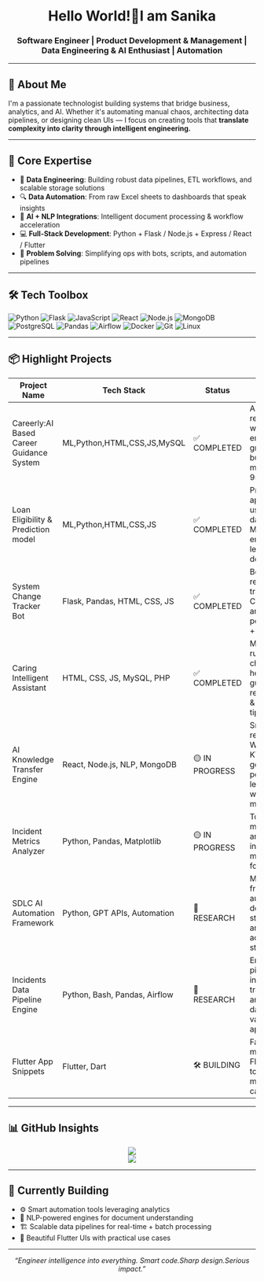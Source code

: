 <h1 align="center">Hello World!👋I am Sanika</h1>
<h3 align="center">Software Engineer | Product Development & Management | Data Engineering & AI Enthusiast | Automation</h3>

---

## 🚀 About Me

I'm a passionate technologist building systems that bridge business, analytics, and AI. Whether it's automating manual chaos, architecting data pipelines, or designing clean UIs — I focus on creating tools that **translate complexity into clarity through intelligent engineering.**

---

## 💼 Core Expertise

- 🧪 **Data Engineering**: Building robust data pipelines, ETL workflows, and scalable storage solutions
- 🔍 **Data Automation**: From raw Excel sheets to dashboards that speak insights
- 🤖 **AI + NLP Integrations**: Intelligent document processing & workflow acceleration
- 💻 **Full-Stack Development**: Python + Flask / Node.js + Express / React / Flutter
- 🎯 **Problem Solving**: Simplifying ops with bots, scripts, and automation pipelines

---

## 🛠️ Tech Toolbox

![Python](https://img.shields.io/badge/-Python-000?style=flat&logo=python)
![Flask](https://img.shields.io/badge/-Flask-000?style=flat&logo=flask)
![JavaScript](https://img.shields.io/badge/-JavaScript-000?style=flat&logo=javascript)
![React](https://img.shields.io/badge/-React-000?style=flat&logo=react)
![Node.js](https://img.shields.io/badge/-Node.js-000?style=flat&logo=node.js)
![MongoDB](https://img.shields.io/badge/-MongoDB-000?style=flat&logo=mongodb)
![PostgreSQL](https://img.shields.io/badge/-PostgreSQL-000?style=flat&logo=postgresql)
![Pandas](https://img.shields.io/badge/-Pandas-000?style=flat&logo=pandas)
![Airflow](https://img.shields.io/badge/-Apache%20Airflow-000?style=flat&logo=apache-airflow)
![Docker](https://img.shields.io/badge/-Docker-000?style=flat&logo=docker)
![Git](https://img.shields.io/badge/-Git-000?style=flat&logo=git)
![Linux](https://img.shields.io/badge/-Linux-000?style=flat&logo=linux)

---

## 📦 Highlight Projects

| Project Name                             | Tech Stack                     | Status         | Notes                                                                                                            |
|------------------------------------------|--------------------------------|----------------|------------------------------------------------------------------------------------------------------------------|
| Careerly:AI Based Career Guidance System | ML,Python,HTML,CSS,JS,MySQL    | ✅ COMPLETED   | AI-driven career recommendation website for engineering graduates, building KNN ML model with over 95% accuracy.
| Loan Eligibility & Prediction model      | ML,Python,HTML,CSS,JS          | ✅ COMPLETED   | Predicts loan approval chances using applicant data via trained ML model, ensuring faster lending decisions.
| System Change Tracker Bot                | Flask, Pandas, HTML, CSS, JS   | ✅ COMPLETED   | Bot that simplifies release/change tracking using CRQ numbers and timelines, powered by Flask + Pandas.|
| Caring Intelligent Assistant             | HTML, CSS, JS, MySQL, PHP      | ✅ COMPLETED   | Menu-driven, rule-based chatbot offering health guidance,diet recommendations & quick health tips.|
| AI Knowledge Transfer Engine             | React, Node.js, NLP, MongoDB   | 🟡 IN PROGRESS | Smart engine that reads Word/PPT/Excel KT docs and generates personalized learning paths with quizzes and modules.|
| Incident Metrics Analyzer                | Python, Pandas, Matplotlib     | 🟡 IN PROGRESS | Tool that reads monthly ops data and transforms it into interactive metrics & graphs for insights.|
| SDLC AI Automation Framework             | Python, GPT APIs, Automation   | 🧠 RESEARCH    | Modular AI framework that automates documentation, status reporting, and compliance across SDLC stages.|
| Incidents Data Pipeline Engine           | Python, Bash, Pandas, Airflow  | 🧠 RESEARCH    | End-to-end pipeline setup for ingesting, transforming, and analyzing INC data across various banking apps.|
| Flutter App Snippets                     | Flutter, Dart                  | 🛠️ BUILDING    | Fast, elegant mini-projects in Flutter designed to show practical mobile capabilities.|


---

## 📊 GitHub Insights

<p align="center">
  <img src="https://github-readme-stats.vercel.app/api?username=sanikass&show_icons=true&theme=radical" />
  <br />
  <img src="https://github-readme-stats.vercel.app/api/top-langs/?username=sanikass&layout=compact&theme=radical" />
</p>

---

## 🌱 Currently Building

- ⚙️ Smart automation tools leveraging analytics  
- 🧠 NLP-powered engines for document understanding  
- 🏗️ Scalable data pipelines for real-time + batch processing  
- 📱 Beautiful Flutter UIs with practical use cases  
  
---

<p align="center"><i>“Engineer intelligence into everything. Smart code.Sharp design.Serious impact.”</i></p>
